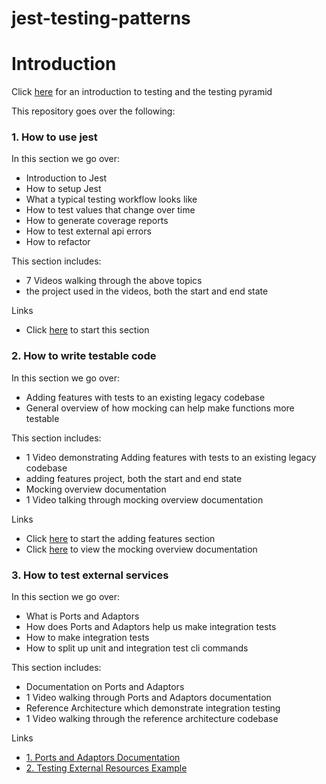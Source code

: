 # jest-testing-patterns

# Introduction
Click [here](https://martinfowler.com/articles/practical-test-pyramid.html) for an introduction to testing and the testing pyramid

This repository goes over the following:

### 1. How to use jest
In this section we go over:
- Introduction to Jest
- How to setup Jest
- What a typical testing workflow looks like
- How to test values that change over time
- How to generate coverage reports
- How to test external api errors
- How to refactor

This section includes:
- 7 Videos walking through the above topics
- the project used in the videos, both the start and end state

Links
- Click [here](./01-how-to-use-jest/intro-to-jest) to start this section


### 2. How to write testable code
In this section we go over:
- Adding features with tests to an existing legacy codebase
- General overview of how mocking can help make functions more testable

This section includes:
- 1 Video demonstrating Adding features with tests to an existing legacy codebase
- adding features project, both the start and end state
- Mocking overview documentation
- 1 Video talking through mocking overview documentation

Links
- Click [here](./02-how-to-write-testable-code/addingCodeToExistingProject/) to start the adding features section
- Click [here](./02-how-to-write-testable-code/mocking) to view the mocking overview documentation


### 3. How to test external services
In this section we go over:
- What is Ports and Adaptors
- How does Ports and Adaptors help us make integration tests
- How to make integration tests
- How to split up unit and integration test cli commands

This section includes:
- Documentation on Ports and Adaptors
- 1 Video walking through Ports and Adaptors documentation
- Reference Architecture which demonstrate integration testing
- 1 Video walking through the reference architecture codebase

Links
- [1. Ports and Adaptors Documentation](./03-how-to-test-external-services/01_howPortsAndAdaptorsCanHelpWithMocking)
- [2. Testing External Resources Example](./03-how-to-test-external-services/02_testingExternalResourcesExample)

